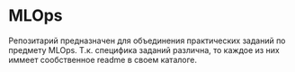 # MLOps
Репозитарий предназначен для объединения практических заданий по предмету MLOps. Т.к. специфика заданий различна, то каждое из них иммеет сообственное readme в своем каталоге.